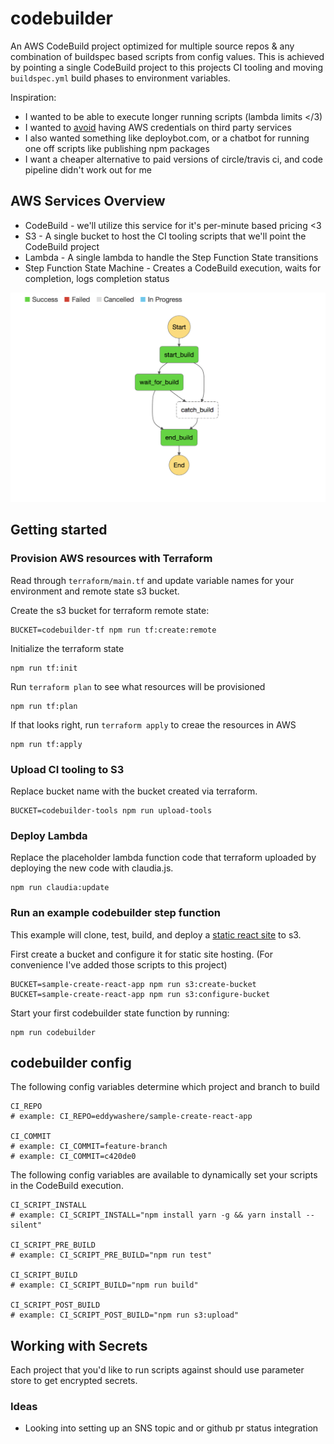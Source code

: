 # codebuilder

An AWS CodeBuild project optimized for multiple source repos & any combination of buildspec based scripts from config values. This is achieved by pointing a single CodeBuild project to this projects CI tooling and moving `buildspec.yml` build phases to environment variables.

Inspiration:

- I wanted to be able to execute longer running scripts (lambda limits </3)
- I wanted to [avoid](https://blog.travis-ci.com/2017-05-08-security-advisory) having AWS credentials on third party services
- I also wanted something like deploybot.com, or a chatbot for running one off scripts like publishing npm packages
- I want a cheaper alternative to paid versions of circle/travis ci, and code pipeline didn't work out for me

## AWS Services Overview

- CodeBuild - we'll utilize this service for it's per-minute based pricing <3
- S3 - A single bucket to host the CI tooling scripts that we'll point the CodeBuild project
- Lambda - A single lambda to handle the Step Function State transitions
- Step Function State Machine - Creates a CodeBuild execution, waits for completion, logs completion status

![state-machine-preview](./state-machine-preview.png)

## Getting started

### Provision AWS resources with Terraform

Read through `terraform/main.tf` and update variable names for your environment and remote state s3 bucket.

Create the s3 bucket for terraform remote state:

```
BUCKET=codebuilder-tf npm run tf:create:remote
```

Initialize the terraform state

```
npm run tf:init
```

Run `terraform plan` to see what resources will be provisioned

```
npm run tf:plan
```

If that looks right, run `terraform apply` to creae the resources in AWS

```
npm run tf:apply
```

### Upload CI tooling to S3

Replace bucket name with the bucket created via terraform.

```
BUCKET=codebuilder-tools npm run upload-tools
```

### Deploy Lambda

Replace the placeholder lambda function code that terraform uploaded by deploying the new code with claudia.js.

```
npm run claudia:update
```

### Run an example codebuilder step function

This example will clone, test, build, and deploy a [static react site](https://github.com/eddywashere/sample-create-react-app) to s3.

First create a bucket and configure it for static site hosting. (For convenience I've added those scripts to this project)

```
BUCKET=sample-create-react-app npm run s3:create-bucket
BUCKET=sample-create-react-app npm run s3:configure-bucket
```

Start your first codebuilder state function by running:

```
npm run codebuilder
```

## codebuilder config

The following config variables determine which project and branch to build

```
CI_REPO
# example: CI_REPO=eddywashere/sample-create-react-app

CI_COMMIT
# example: CI_COMMIT=feature-branch
# example: CI_COMMIT=c420de0
```

The following config variables are available to dynamically set your scripts in the CodeBuild execution.

```
CI_SCRIPT_INSTALL
# example: CI_SCRIPT_INSTALL="npm install yarn -g && yarn install --silent"

CI_SCRIPT_PRE_BUILD
# example: CI_SCRIPT_PRE_BUILD="npm run test"

CI_SCRIPT_BUILD
# example: CI_SCRIPT_BUILD="npm run build"

CI_SCRIPT_POST_BUILD
# example: CI_SCRIPT_POST_BUILD="npm run s3:upload"
```

## Working with Secrets

Each project that you'd like to run scripts against should use parameter store to get encrypted secrets.

### Ideas

- Looking into setting up an SNS topic and or github pr status integration
